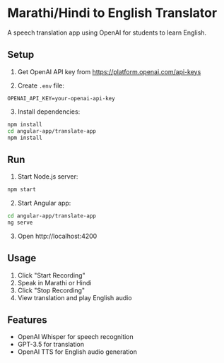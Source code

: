 # Marathi/Hindi to English Translator

A speech translation app using OpenAI for students to learn English.

## Setup

1. Get OpenAI API key from https://platform.openai.com/api-keys

2. Create `.env` file:
```
OPENAI_API_KEY=your-openai-api-key
```

3. Install dependencies:
```bash
npm install
cd angular-app/translate-app
npm install
```

## Run

1. Start Node.js server:
```bash
npm start
```

2. Start Angular app:
```bash
cd angular-app/translate-app
ng serve
```

3. Open http://localhost:4200

## Usage

1. Click "Start Recording"
2. Speak in Marathi or Hindi
3. Click "Stop Recording"
4. View translation and play English audio

## Features

- OpenAI Whisper for speech recognition
- GPT-3.5 for translation
- OpenAI TTS for English audio generation